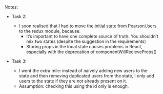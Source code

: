 Notes:

- Task 2:
  * I soon realised that I had to move the initial state from PearsonUsers to the redux module, because:
    - It’s important to have one complete source of truth. You shouldn’t mix two states (despite the suggestion in the requirements)
    - Storing props in the local state causes problems in React, especially with the deprecation of componentWillRecieveProps()

- Task 3:
  * I went the extra mile: instead of naively adding new users to the state and then removing duplicated users from the state, I only add users to the state if they are not already present on it.
  * Assumption: checking this using the id only is enough.